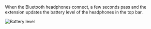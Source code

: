 When the Bluetooth headphones connect, a few seconds pass and the extension updates the battery level of the headphones in the top bar.

![Battery level](https://github.com/user-attachments/assets/40a30044-b3b1-41da-8d60-a4f6be284398)
